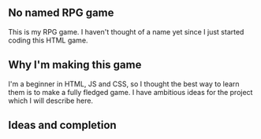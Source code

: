 ## No named RPG game
This is my RPG game. I haven't thought of a name yet since I just started coding this HTML game.

## Why I'm making this game
I'm a beginner in HTML, JS and CSS, so I thought the best way to learn them is to make a fully fledged game. I have ambitious ideas for the project which I will describe here.

## Ideas and completion
